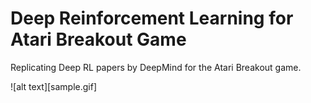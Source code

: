 # Deep Reinforcement Learning for Atari Breakout Game
Replicating Deep RL papers by DeepMind for the Atari Breakout game.

![alt text][sample.gif]
